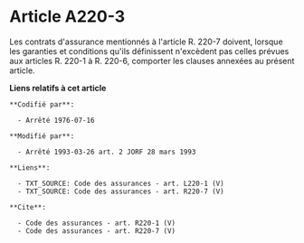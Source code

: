 # Article A220-3

Les contrats d'assurance mentionnés à l'article R. 220-7 doivent, lorsque les garanties et conditions qu'ils définissent
n'excèdent pas celles prévues aux articles R. 220-1 à R. 220-6, comporter les clauses annexées au présent article.

**Liens relatifs à cet article**

	**Codifié par**:

	  - Arrêté 1976-07-16

	**Modifié par**:

	  - Arrêté 1993-03-26 art. 2 JORF 28 mars 1993

	**Liens**:

	  - TXT_SOURCE: Code des assurances - art. L220-1 (V)
	  - TXT_SOURCE: Code des assurances - art. R220-7 (V)

	**Cite**:

	  - Code des assurances - art. R220-1 (V)
	  - Code des assurances - art. R220-7 (V)
